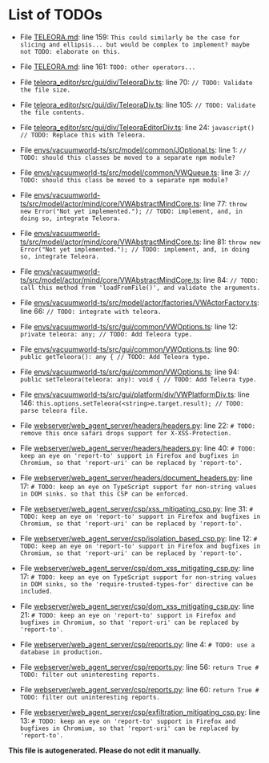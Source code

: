 # List of TODOs

* File [TELEORA.md](/TELEORA.md): line 159: `This could similarly be the case for slicing and ellipsis... but would be complex to implement? maybe not TODO: elaborate on this.`

* File [TELEORA.md](/TELEORA.md): line 161: `TODO: other operators...`

* File [teleora_editor/src/gui/div/TeleoraDiv.ts](/teleora_editor/src/gui/div/TeleoraDiv.ts): line 70: `// TODO: Validate the file size.`

* File [teleora_editor/src/gui/div/TeleoraDiv.ts](/teleora_editor/src/gui/div/TeleoraDiv.ts): line 105: `// TODO: Validate the file contents.`

* File [teleora_editor/src/gui/div/TeleoraEditorDiv.ts](/teleora_editor/src/gui/div/TeleoraEditorDiv.ts): line 24: `javascript() // TODO: Replace this with Teleora.`

* File [envs/vacuumworld-ts/src/model/common/JOptional.ts](/envs/vacuumworld-ts/src/model/common/JOptional.ts): line 1: `// TODO: should this classes be moved to a separate npm module?`

* File [envs/vacuumworld-ts/src/model/common/VWQueue.ts](/envs/vacuumworld-ts/src/model/common/VWQueue.ts): line 3: `// TODO: should this class be moved to a separate npm module?`

* File [envs/vacuumworld-ts/src/model/actor/mind/core/VWAbstractMindCore.ts](/envs/vacuumworld-ts/src/model/actor/mind/core/VWAbstractMindCore.ts): line 77: `throw new Error("Not yet implemented."); // TODO: implement, and, in doing so, integrate Teleora.`

* File [envs/vacuumworld-ts/src/model/actor/mind/core/VWAbstractMindCore.ts](/envs/vacuumworld-ts/src/model/actor/mind/core/VWAbstractMindCore.ts): line 81: `throw new Error("Not yet implemented."); // TODO: implement, and, in doing so, integrate Teleora.`

* File [envs/vacuumworld-ts/src/model/actor/mind/core/VWAbstractMindCore.ts](/envs/vacuumworld-ts/src/model/actor/mind/core/VWAbstractMindCore.ts): line 84: `// TODO: call this method from 'loadFromFile()', and validate the arguments.`

* File [envs/vacuumworld-ts/src/model/actor/factories/VWActorFactory.ts](/envs/vacuumworld-ts/src/model/actor/factories/VWActorFactory.ts): line 66: `// TODO: integrate with teleora.`

* File [envs/vacuumworld-ts/src/gui/common/VWOptions.ts](/envs/vacuumworld-ts/src/gui/common/VWOptions.ts): line 12: `private teleora: any; // TODO: Add Teleora type.`

* File [envs/vacuumworld-ts/src/gui/common/VWOptions.ts](/envs/vacuumworld-ts/src/gui/common/VWOptions.ts): line 90: `public getTeleora(): any { // TODO: Add Teleora type.`

* File [envs/vacuumworld-ts/src/gui/common/VWOptions.ts](/envs/vacuumworld-ts/src/gui/common/VWOptions.ts): line 94: `public setTeleora(teleora: any): void { // TODO: Add Teleora type.`

* File [envs/vacuumworld-ts/src/gui/platform/div/VWPlatformDiv.ts](/envs/vacuumworld-ts/src/gui/platform/div/VWPlatformDiv.ts): line 146: `this.options.setTeleora(<string>e.target.result); // TODO: parse teleora file.`

* File [webserver/web_agent_server/headers/headers.py](/webserver/web_agent_server/headers/headers.py): line 22: `# TODO: remove this once safari drops support for X-XSS-Protection.`

* File [webserver/web_agent_server/headers/headers.py](/webserver/web_agent_server/headers/headers.py): line 40: `# TODO: keep an eye on 'report-to' support in Firefox and bugfixes in Chromium, so that 'report-uri' can be replaced by 'report-to'.`

* File [webserver/web_agent_server/headers/document_headers.py](/webserver/web_agent_server/headers/document_headers.py): line 17: `# TODO: keep an eye on TypeScript support for non-string values in DOM sinks. so that this CSP can be enforced.`

* File [webserver/web_agent_server/csp/xss_mitigating_csp.py](/webserver/web_agent_server/csp/xss_mitigating_csp.py): line 31: `# TODO: keep an eye on 'report-to' support in Firefox and bugfixes in Chromium, so that 'report-uri' can be replaced by 'report-to'.`

* File [webserver/web_agent_server/csp/isolation_based_csp.py](/webserver/web_agent_server/csp/isolation_based_csp.py): line 12: `# TODO: keep an eye on 'report-to' support in Firefox and bugfixes in Chromium, so that 'report-uri' can be replaced by 'report-to'.`

* File [webserver/web_agent_server/csp/dom_xss_mitigating_csp.py](/webserver/web_agent_server/csp/dom_xss_mitigating_csp.py): line 17: `# TODO: keep an eye on TypeScript support for non-string values in DOM sinks, so the 'require-trusted-types-for' directive can be included.`

* File [webserver/web_agent_server/csp/dom_xss_mitigating_csp.py](/webserver/web_agent_server/csp/dom_xss_mitigating_csp.py): line 21: `# TODO: keep an eye on 'report-to' support in Firefox and bugfixes in Chromium, so that 'report-uri' can be replaced by 'report-to'.`

* File [webserver/web_agent_server/csp/reports.py](/webserver/web_agent_server/csp/reports.py): line 4: `# TODO: use a database in production.`

* File [webserver/web_agent_server/csp/reports.py](/webserver/web_agent_server/csp/reports.py): line 56: `return True # TODO: filter out uninteresting reports.`

* File [webserver/web_agent_server/csp/reports.py](/webserver/web_agent_server/csp/reports.py): line 60: `return True # TODO: filter out uninteresting reports.`

* File [webserver/web_agent_server/csp/exfiltration_mitigating_csp.py](/webserver/web_agent_server/csp/exfiltration_mitigating_csp.py): line 13: `# TODO: keep an eye on 'report-to' support in Firefox and bugfixes in Chromium, so that 'report-uri' can be replaced by 'report-to'.`

**This file is autogenerated. Please do not edit it manually.**
